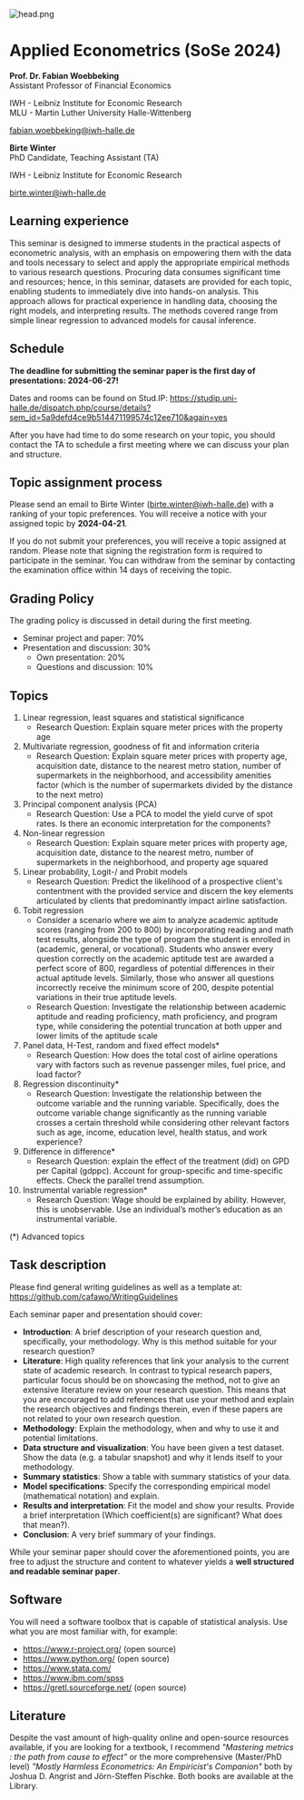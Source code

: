 ![head.png](https://github.com/cafawo/FinancialDataAnalytics/blob/master/figures/head.jpg?raw=1)

# Applied Econometrics (SoSe 2024)

**Prof. Dr. Fabian Woebbeking**</br>
Assistant Professor of Financial Economics

IWH - Leibniz Institute for Economic Research</br>
MLU - Martin Luther University Halle-Wittenberg

fabian.woebbeking@iwh-halle.de


**Birte Winter**</br>
PhD Candidate, Teaching Assistant (TA)

IWH - Leibniz Institute for Economic Research</br>

birte.winter@iwh-halle.de

## Learning experience

This seminar is designed to immerse students in the practical aspects of econometric analysis, with an emphasis on empowering them with the data and tools necessary to select and apply the appropriate empirical methods to various research questions. Procuring data consumes significant time and resources; hence, in this seminar, datasets are provided for each topic, enabling students to immediately dive into hands-on analysis. This approach allows for practical experience in handling data, choosing the right models, and interpreting results. The methods covered range from simple linear regression to advanced models for causal inference.

## Schedule

**The deadline for submitting the seminar paper is the first day of presentations: 2024-06-27!**

Dates and rooms can be found on Stud.IP: https://studip.uni-halle.de/dispatch.php/course/details?sem_id=5a9defd4ce9b514471199574c12ee710&again=yes

After you have had time to do some research on your topic, you should contact the TA to schedule a first meeting where we can discuss your plan and structure.

## Topic assignment process

Please send an email to Birte Winter ([birte.winter@iwh-halle.de](birte.winter@iwh-halle.de)) with a ranking of your topic preferences. You will receive a notice with your assigned topic by **2024-04-21**.

If you do not submit your preferences, you will receive a topic assigned at random. Please note that signing the registration form is required to participate in the seminar. You can withdraw from the seminar by contacting the examination office within 14 days of receiving the topic.

## Grading Policy

The grading policy is discussed in detail during the first meeting.

* Seminar project and paper: 70%
* Presentation and discussion: 30%
	* Own presentation: 20%
	* Questions and discussion: 10%

## Topics

1. Linear regression, least squares and statistical significance
	* Research Question: Explain square meter prices with the property age 
2. Multivariate regression, goodness of fit and information criteria	
	* Research Question: Explain square meter prices with property age, acquisition date, distance to the nearest metro station, number of supermarkets in the neighborhood, and accessibility amenities factor (which is the number of supermarkets divided by the distance to the next metro) 
3. Principal component analysis (PCA)
	* Research Question: Use a PCA to model the yield curve of spot rates. Is there an economic interpretation for the components?
4. Non-linear regression
	* Research Question: Explain square meter prices with property age, acquisition date, distance to the nearest metro, number of supermarkets in the neighborhood, and property age squared 
6. Linear probability, Logit-/ and Probit models
	* Research Question: Predict the likelihood of a prospective client's contentment with the provided service and discern the key elements articulated by clients that predominantly impact airline satisfaction.
5. Tobit regression
	* Consider a scenario where we aim to analyze academic aptitude scores (ranging from 200 to 800) by incorporating reading and math test results, alongside the type of program the student is enrolled in (academic, general, or vocational). Students who answer every question correctly on the academic aptitude test are awarded a perfect score of 800, regardless of potential differences in their actual aptitude levels. Similarly, those who answer all questions incorrectly receive the minimum score of 200, despite potential variations in their true aptitude levels.
	* Research Question: Investigate the relationship between academic aptitude and reading proficiency, math proficiency, and program type, while considering the potential truncation at both upper and lower limits of the aptitude scale
7. Panel data, H-Test, random and fixed effect models*
	* Research Question: How does the total cost of airline operations vary with factors such as revenue passenger miles, fuel price, and load factor?
8. Regression discontinuity*
	* Research Question: Investigate the relationship between the outcome variable and the running variable. Specifically, does the outcome variable change significantly as the running variable crosses a certain threshold while considering other relevant factors such as age, income, education level, health status, and work experience?
9. Difference in difference*
	* Research Question: explain the effect of the treatment (did) on GPD per Capital (gdppc). Account for group-specific and time-specific effects. Check the parallel trend assumption. 
10. Instrumental variable regression*
	* Research Question: Wage should be explained by ability. However, this is unobservable. Use an individual’s mother’s education as an instrumental variable.

(*) Advanced topics


## Task description

Please find general writing guidelines as well as a template at: https://github.com/cafawo/WritingGuidelines

Each seminar paper and presentation should cover:

* **Introduction**: A brief description of your research question and, specifically, your methodology. Why is this method suitable for your research question?
* **Literature**:  High quality references that link your analysis to the current state of academic research. In contrast to typical research papers, particular focus should be on showcasing the method, not to give an extensive literature review on your research question. This means that you are encouraged to add references that use your method and explain the research objectives and findings therein, even if these papers are not related to your own research question.
* **Methodology**: Explain the methodology, when and why to use it and potential limitations.
* **Data structure and visualization**: You have been given a test dataset. Show the data (e.g. a tabular snapshot) and why it lends itself to your methodology.
* **Summary statistics**: Show a table with summary statistics of your data.
* **Model specifications**: Specify the corresponding empirical model (mathematical notation) and explain.
* **Results and interpretation**: Fit the model and show your results. Provide a brief interpretation (Which coefficient(s) are significant? What does that mean?).
* **Conclusion**: A very brief summary of your findings.

While your seminar paper should cover the aforementioned points, you are free to adjust the structure and content to whatever yields a **well structured and readable seminar paper**.

## Software

You will need a software toolbox that is capable of statistical analysis. Use what you are most familiar with, for example:
* https://www.r-project.org/ (open source)
* https://www.python.org/ (open source)
* https://www.stata.com/
* https://www.ibm.com/spss
* https://gretl.sourceforge.net/ (open source)


## Literature




Despite the vast amount of high-quality online and open-source resources available, if you are looking for a textbook, I recommend _"Mastering metrics : the path from cause to effect"_ or the more comprehensive (Master/PhD level) _"Mostly Harmless Econometrics: An Empiricist's Companion"_ both by Joshua D. Angrist and Jörn-Steffen Pischke. Both books are available at the Library.
